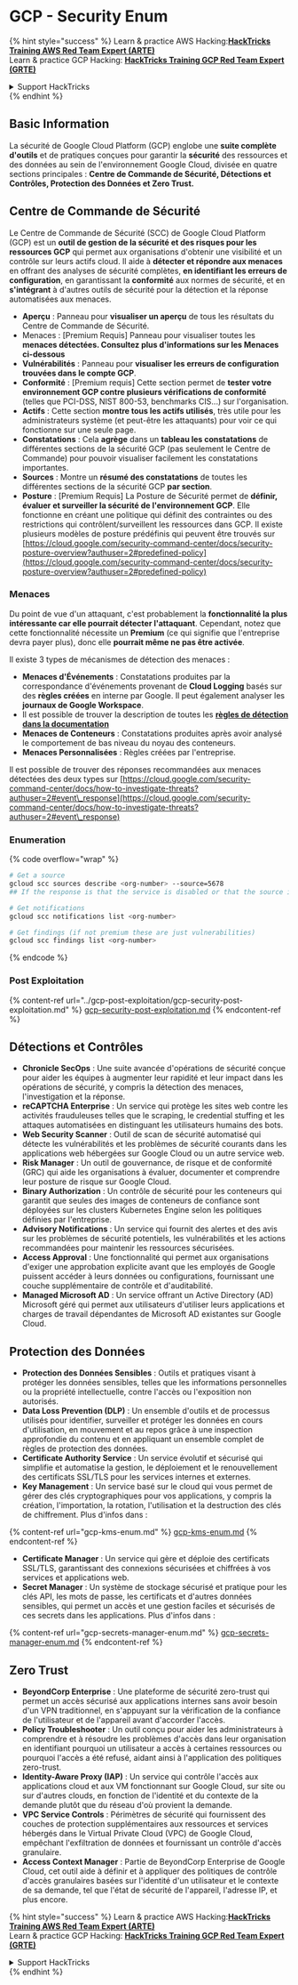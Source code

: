 # GCP - Security Enum

{% hint style="success" %}
Learn & practice AWS Hacking:<img src="../../../.gitbook/assets/image (1).png" alt="" data-size="line">[**HackTricks Training AWS Red Team Expert (ARTE)**](https://training.hacktricks.xyz/courses/arte)<img src="../../../.gitbook/assets/image (1).png" alt="" data-size="line">\
Learn & practice GCP Hacking: <img src="../../../.gitbook/assets/image (2).png" alt="" data-size="line">[**HackTricks Training GCP Red Team Expert (GRTE)**<img src="../../../.gitbook/assets/image (2).png" alt="" data-size="line">](https://training.hacktricks.xyz/courses/grte)

<details>

<summary>Support HackTricks</summary>

* Check the [**subscription plans**](https://github.com/sponsors/carlospolop)!
* **Join the** 💬 [**Discord group**](https://discord.gg/hRep4RUj7f) or the [**telegram group**](https://t.me/peass) or **follow** us on **Twitter** 🐦 [**@hacktricks\_live**](https://twitter.com/hacktricks\_live)**.**
* **Share hacking tricks by submitting PRs to the** [**HackTricks**](https://github.com/carlospolop/hacktricks) and [**HackTricks Cloud**](https://github.com/carlospolop/hacktricks-cloud) github repos.

</details>
{% endhint %}

## Basic Information

La sécurité de Google Cloud Platform (GCP) englobe une **suite complète d'outils** et de pratiques conçues pour garantir la **sécurité** des ressources et des données au sein de l'environnement Google Cloud, divisée en quatre sections principales : **Centre de Commande de Sécurité, Détections et Contrôles, Protection des Données et Zero Trust.**

## **Centre de Commande de Sécurité**

Le Centre de Commande de Sécurité (SCC) de Google Cloud Platform (GCP) est un **outil de gestion de la sécurité et des risques pour les ressources GCP** qui permet aux organisations d'obtenir une visibilité et un contrôle sur leurs actifs cloud. Il aide à **détecter et répondre aux menaces** en offrant des analyses de sécurité complètes, **en identifiant les erreurs de configuration**, en garantissant la **conformité** aux normes de sécurité, et en **s'intégrant** à d'autres outils de sécurité pour la détection et la réponse automatisées aux menaces.

* **Aperçu** : Panneau pour **visualiser un aperçu** de tous les résultats du Centre de Commande de Sécurité.
* Menaces : \[Premium Requis] Panneau pour visualiser toutes les **menaces détectées. Consultez plus d'informations sur les Menaces ci-dessous**
* **Vulnérabilités** : Panneau pour **visualiser les erreurs de configuration trouvées dans le compte GCP**.
* **Conformité** : \[Premium requis] Cette section permet de **tester votre environnement GCP contre plusieurs vérifications de conformité** (telles que PCI-DSS, NIST 800-53, benchmarks CIS...) sur l'organisation.
* **Actifs** : Cette section **montre tous les actifs utilisés**, très utile pour les administrateurs système (et peut-être les attaquants) pour voir ce qui fonctionne sur une seule page.
* **Constatations** : Cela **agrège** dans un **tableau les constatations** de différentes sections de la sécurité GCP (pas seulement le Centre de Commande) pour pouvoir visualiser facilement les constatations importantes.
* **Sources** : Montre un **résumé des constatations** de toutes les différentes sections de la sécurité GCP **par section**.
* **Posture** : \[Premium Requis] La Posture de Sécurité permet de **définir, évaluer et surveiller la sécurité de l'environnement GCP**. Elle fonctionne en créant une politique qui définit des contraintes ou des restrictions qui contrôlent/surveillent les ressources dans GCP. Il existe plusieurs modèles de posture prédéfinis qui peuvent être trouvés sur [https://cloud.google.com/security-command-center/docs/security-posture-overview?authuser=2#predefined-policy](https://cloud.google.com/security-command-center/docs/security-posture-overview?authuser=2#predefined-policy)

### **Menaces**

Du point de vue d'un attaquant, c'est probablement la **fonctionnalité la plus intéressante car elle pourrait détecter l'attaquant**. Cependant, notez que cette fonctionnalité nécessite un **Premium** (ce qui signifie que l'entreprise devra payer plus), donc elle **pourrait même ne pas être activée**.

Il existe 3 types de mécanismes de détection des menaces :

* **Menaces d'Événements** : Constatations produites par la correspondance d'événements provenant de **Cloud Logging** basés sur des **règles créées** en interne par Google. Il peut également analyser les **journaux de Google Workspace**.
* Il est possible de trouver la description de toutes les [**règles de détection dans la documentation**](https://cloud.google.com/security-command-center/docs/concepts-event-threat-detection-overview?authuser=2#how\_works)
* **Menaces de Conteneurs** : Constatations produites après avoir analysé le comportement de bas niveau du noyau des conteneurs.
* **Menaces Personnalisées** : Règles créées par l'entreprise.

Il est possible de trouver des réponses recommandées aux menaces détectées des deux types sur [https://cloud.google.com/security-command-center/docs/how-to-investigate-threats?authuser=2#event\_response](https://cloud.google.com/security-command-center/docs/how-to-investigate-threats?authuser=2#event\_response)

### Enumeration

{% code overflow="wrap" %}
```bash
# Get a source
gcloud scc sources describe <org-number> --source=5678
## If the response is that the service is disabled or that the source is not found, then, it isn't enabled

# Get notifications
gcloud scc notifications list <org-number>

# Get findings (if not premium these are just vulnerabilities)
gcloud scc findings list <org-number>
```
{% endcode %}

### Post Exploitation

{% content-ref url="../gcp-post-exploitation/gcp-security-post-exploitation.md" %}
[gcp-security-post-exploitation.md](../gcp-post-exploitation/gcp-security-post-exploitation.md)
{% endcontent-ref %}

## Détections et Contrôles

* **Chronicle SecOps** : Une suite avancée d'opérations de sécurité conçue pour aider les équipes à augmenter leur rapidité et leur impact dans les opérations de sécurité, y compris la détection des menaces, l'investigation et la réponse.
* **reCAPTCHA Enterprise** : Un service qui protège les sites web contre les activités frauduleuses telles que le scraping, le credential stuffing et les attaques automatisées en distinguant les utilisateurs humains des bots.
* **Web Security Scanner** : Outil de scan de sécurité automatisé qui détecte les vulnérabilités et les problèmes de sécurité courants dans les applications web hébergées sur Google Cloud ou un autre service web.
* **Risk Manager** : Un outil de gouvernance, de risque et de conformité (GRC) qui aide les organisations à évaluer, documenter et comprendre leur posture de risque sur Google Cloud.
* **Binary Authorization** : Un contrôle de sécurité pour les conteneurs qui garantit que seules des images de conteneurs de confiance sont déployées sur les clusters Kubernetes Engine selon les politiques définies par l'entreprise.
* **Advisory Notifications** : Un service qui fournit des alertes et des avis sur les problèmes de sécurité potentiels, les vulnérabilités et les actions recommandées pour maintenir les ressources sécurisées.
* **Access Approval** : Une fonctionnalité qui permet aux organisations d'exiger une approbation explicite avant que les employés de Google puissent accéder à leurs données ou configurations, fournissant une couche supplémentaire de contrôle et d'auditabilité.
* **Managed Microsoft AD** : Un service offrant un Active Directory (AD) Microsoft géré qui permet aux utilisateurs d'utiliser leurs applications et charges de travail dépendantes de Microsoft AD existantes sur Google Cloud.

## Protection des Données

* **Protection des Données Sensibles** : Outils et pratiques visant à protéger les données sensibles, telles que les informations personnelles ou la propriété intellectuelle, contre l'accès ou l'exposition non autorisés.
* **Data Loss Prevention (DLP)** : Un ensemble d'outils et de processus utilisés pour identifier, surveiller et protéger les données en cours d'utilisation, en mouvement et au repos grâce à une inspection approfondie du contenu et en appliquant un ensemble complet de règles de protection des données.
* **Certificate Authority Service** : Un service évolutif et sécurisé qui simplifie et automatise la gestion, le déploiement et le renouvellement des certificats SSL/TLS pour les services internes et externes.
* **Key Management** : Un service basé sur le cloud qui vous permet de gérer des clés cryptographiques pour vos applications, y compris la création, l'importation, la rotation, l'utilisation et la destruction des clés de chiffrement. Plus d'infos dans :

{% content-ref url="gcp-kms-enum.md" %}
[gcp-kms-enum.md](gcp-kms-enum.md)
{% endcontent-ref %}

* **Certificate Manager** : Un service qui gère et déploie des certificats SSL/TLS, garantissant des connexions sécurisées et chiffrées à vos services et applications web.
* **Secret Manager** : Un système de stockage sécurisé et pratique pour les clés API, les mots de passe, les certificats et d'autres données sensibles, qui permet un accès et une gestion faciles et sécurisés de ces secrets dans les applications. Plus d'infos dans :

{% content-ref url="gcp-secrets-manager-enum.md" %}
[gcp-secrets-manager-enum.md](gcp-secrets-manager-enum.md)
{% endcontent-ref %}

## Zero Trust

* **BeyondCorp Enterprise** : Une plateforme de sécurité zero-trust qui permet un accès sécurisé aux applications internes sans avoir besoin d'un VPN traditionnel, en s'appuyant sur la vérification de la confiance de l'utilisateur et de l'appareil avant d'accorder l'accès.
* **Policy Troubleshooter** : Un outil conçu pour aider les administrateurs à comprendre et à résoudre les problèmes d'accès dans leur organisation en identifiant pourquoi un utilisateur a accès à certaines ressources ou pourquoi l'accès a été refusé, aidant ainsi à l'application des politiques zero-trust.
* **Identity-Aware Proxy (IAP)** : Un service qui contrôle l'accès aux applications cloud et aux VM fonctionnant sur Google Cloud, sur site ou sur d'autres clouds, en fonction de l'identité et du contexte de la demande plutôt que du réseau d'où provient la demande.
* **VPC Service Controls** : Périmètres de sécurité qui fournissent des couches de protection supplémentaires aux ressources et services hébergés dans le Virtual Private Cloud (VPC) de Google Cloud, empêchant l'exfiltration de données et fournissant un contrôle d'accès granulaire.
* **Access Context Manager** : Partie de BeyondCorp Enterprise de Google Cloud, cet outil aide à définir et à appliquer des politiques de contrôle d'accès granulaires basées sur l'identité d'un utilisateur et le contexte de sa demande, tel que l'état de sécurité de l'appareil, l'adresse IP, et plus encore.

{% hint style="success" %}
Learn & practice AWS Hacking:<img src="../../../.gitbook/assets/image (1).png" alt="" data-size="line">[**HackTricks Training AWS Red Team Expert (ARTE)**](https://training.hacktricks.xyz/courses/arte)<img src="../../../.gitbook/assets/image (1).png" alt="" data-size="line">\
Learn & practice GCP Hacking: <img src="../../../.gitbook/assets/image (2).png" alt="" data-size="line">[**HackTricks Training GCP Red Team Expert (GRTE)**<img src="../../../.gitbook/assets/image (2).png" alt="" data-size="line">](https://training.hacktricks.xyz/courses/grte)

<details>

<summary>Support HackTricks</summary>

* Check the [**subscription plans**](https://github.com/sponsors/carlospolop)!
* **Join the** 💬 [**Discord group**](https://discord.gg/hRep4RUj7f) or the [**telegram group**](https://t.me/peass) or **follow** us on **Twitter** 🐦 [**@hacktricks\_live**](https://twitter.com/hacktricks\_live)**.**
* **Share hacking tricks by submitting PRs to the** [**HackTricks**](https://github.com/carlospolop/hacktricks) and [**HackTricks Cloud**](https://github.com/carlospolop/hacktricks-cloud) github repos.

</details>
{% endhint %}
